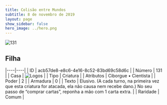 ```yaml
---
title: Colisão entre Mundos
subtitle: 8 de novembro de 2019
layout: page
show_sidebar: false
hero_image: ../hero.png
---
```


![131](https://cdn.keyforgegame.com/media/card_front/pt/452_131_7VHQP6RWC43R_pt.png)

## Filha

|----|----|
| ID | acb57de8-e8c6-4e16-8c52-83bd69c58d6c |
| Número | 131 |
| Casa | ![Logos](https://archonarcana.com/images/thumb/c/ce/Logos.png/22px-Logos.png "Logos") |
| Tipo | Criatura |
| Atributos | Ciborgue • Cientista |
| Poder | 2 |
| Armadura | 0 |
| Texto | Elusivo. (A cada turno, na primeira vez que esta criatura for atacada, ela não causa nem recebe dano.) No seu passo de “comprar cartas”, reponha a mão com 1 carta extra. |
| Raridade | Comum |

